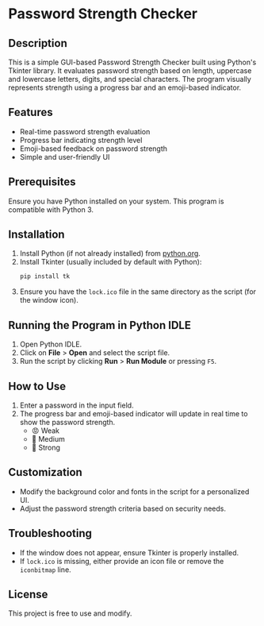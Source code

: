 # Password Strength Checker

## Description
This is a simple GUI-based Password Strength Checker built using Python's Tkinter library. It evaluates password strength based on length, uppercase and lowercase letters, digits, and special characters. The program visually represents strength using a progress bar and an emoji-based indicator.

## Features
- Real-time password strength evaluation
- Progress bar indicating strength level
- Emoji-based feedback on password strength
- Simple and user-friendly UI

## Prerequisites
Ensure you have Python installed on your system. This program is compatible with Python 3.

## Installation
1. Install Python (if not already installed) from [python.org](https://www.python.org/downloads/).
2. Install Tkinter (usually included by default with Python):
   ```bash
   pip install tk
   ```
3. Ensure you have the `lock.ico` file in the same directory as the script (for the window icon).

## Running the Program in Python IDLE
1. Open Python IDLE.
2. Click on **File** > **Open** and select the script file.
3. Run the script by clicking **Run** > **Run Module** or pressing `F5`.

## How to Use
1. Enter a password in the input field.
2. The progress bar and emoji-based indicator will update in real time to show the password strength.
   - 😡 Weak
   - 😬 Medium
   - 💪 Strong

## Customization
- Modify the background color and fonts in the script for a personalized UI.
- Adjust the password strength criteria based on security needs.

## Troubleshooting
- If the window does not appear, ensure Tkinter is properly installed.
- If `lock.ico` is missing, either provide an icon file or remove the `iconbitmap` line.

## License
This project is free to use and modify.

